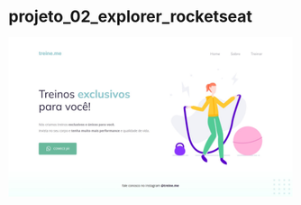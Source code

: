# projeto_02_explorer_rocketseat
![alt text](https://github.com/Felipevhm/project_02_explorer_rocketseat/blob/main/preview/project_02_preview.jpg?raw=true)
